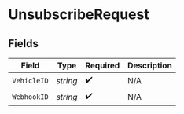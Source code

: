 # UnsubscribeRequest


## Fields

| Field              | Type               | Required           | Description        |
| ------------------ | ------------------ | ------------------ | ------------------ |
| `VehicleID`        | *string*           | :heavy_check_mark: | N/A                |
| `WebhookID`        | *string*           | :heavy_check_mark: | N/A                |
